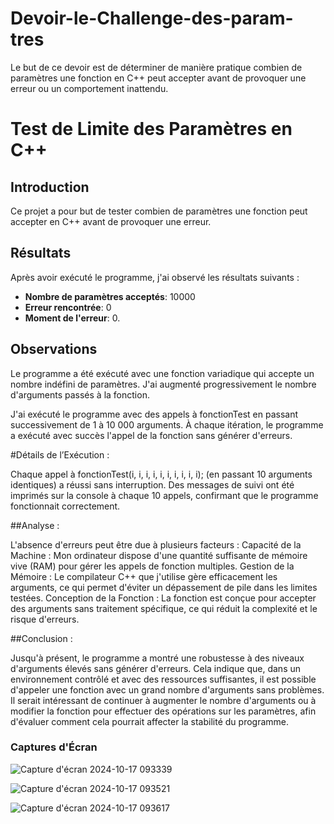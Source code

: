 # Devoir-le-Challenge-des-param-tres
Le but de ce devoir est de déterminer de manière pratique combien de paramètres une fonction en C++ peut accepter avant de provoquer une erreur ou un comportement inattendu.

# Test de Limite des Paramètres en C++

## Introduction
Ce projet a pour but de tester combien de paramètres une fonction peut accepter en C++ avant de provoquer une erreur.

## Résultats
Après avoir exécuté le programme, j'ai observé les résultats suivants :

- **Nombre de paramètres acceptés**: 10000
- **Erreur rencontrée**: 0
- **Moment de l'erreur**: 0.

## Observations

Le programme a été exécuté avec une fonction variadique qui accepte un nombre indéfini de paramètres. J'ai augmenté progressivement le nombre d'arguments passés à la fonction.

J'ai exécuté le programme avec des appels à fonctionTest en passant successivement de 1 à 10 000 arguments.
À chaque itération, le programme a exécuté avec succès l'appel de la fonction sans générer d'erreurs.

#Détails de l’Exécution :

Chaque appel à fonctionTest(i, i, i, i, i, i, i, i, i, i); (en passant 10 arguments identiques) a réussi sans interruption.
Des messages de suivi ont été imprimés sur la console à chaque 10 appels, confirmant que le programme fonctionnait correctement.

##Analyse :

L'absence d'erreurs peut être due à plusieurs facteurs :
Capacité de la Machine : Mon ordinateur dispose d'une quantité suffisante de mémoire vive (RAM) pour gérer les appels de fonction multiples.
Gestion de la Mémoire : Le compilateur C++ que j'utilise gère efficacement les arguments, ce qui permet d'éviter un dépassement de pile dans les limites testées.
Conception de la Fonction : La fonction est conçue pour accepter des arguments sans traitement spécifique, ce qui réduit la complexité et le risque d'erreurs.

##Conclusion :

Jusqu'à présent, le programme a montré une robustesse à des niveaux d'arguments élevés sans générer d'erreurs. Cela indique que, dans un environnement contrôlé et avec des ressources suffisantes, il est possible d'appeler une fonction avec un grand nombre d'arguments sans problèmes.
Il serait intéressant de continuer à augmenter le nombre d'arguments ou à modifier la fonction pour effectuer des opérations sur les paramètres, afin d'évaluer comment cela pourrait affecter la stabilité du programme.

### Captures d'Écran

![Capture d'écran 2024-10-17 093339](https://github.com/user-attachments/assets/7bc3fc31-298f-4768-8650-62544ab6087c)

![Capture d'écran 2024-10-17 093521](https://github.com/user-attachments/assets/f6767475-d4a8-4398-b2ea-19d343cc945b)

![Capture d'écran 2024-10-17 093617](https://github.com/user-attachments/assets/ae20eb80-6f73-44d2-a7b5-63c9de8c8326)

